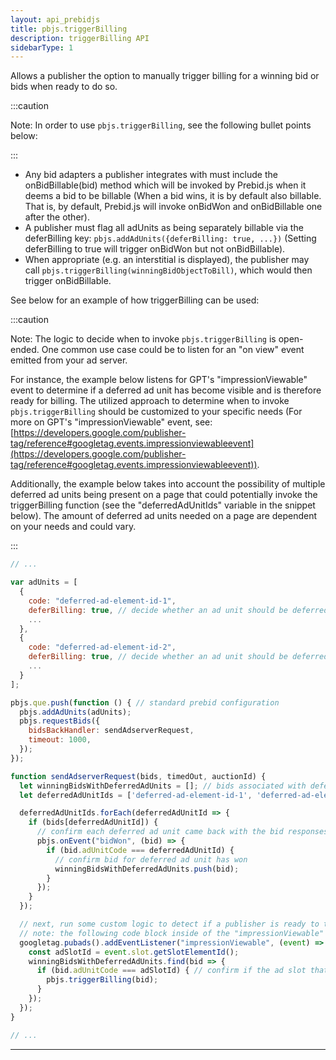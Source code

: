```yaml
---
layout: api_prebidjs
title: pbjs.triggerBilling
description: triggerBilling API
sidebarType: 1
---
```



Allows a publisher the option to manually trigger billing for a winning bid or bids when ready to do so.

:::caution

Note: In order to use `pbjs.triggerBilling`, see the following bullet points below:

:::

- Any bid adapters a publisher integrates with must include the onBidBillable(bid) method which will be invoked by Prebid.js when it deems a bid to be billable (When a bid wins, it is by default also billable. That is, by default, Prebid.js will invoke onBidWon and onBidBillable one after the other).
- A publisher must flag all adUnits as being separately billable via the deferBilling key: `pbjs.addAdUnits({deferBilling: true, ...})` (Setting deferBilling to true will trigger onBidWon but not onBidBillable).
- When appropriate (e.g. an interstitial is displayed), the publisher may call `pbjs.triggerBilling(winningBidObjectToBill)`, which would then trigger onBidBillable.

See below for an example of how triggerBilling can be used:

:::caution

Note: The logic to decide when to invoke `pbjs.triggerBilling` is open-ended. One common use case could be to listen for an "on view" event emitted from your ad server.

For instance, the example below listens for GPT's "impressionViewable" event to determine if a deferred ad unit has become visible and is therefore ready for billing.  The utilized approach to determine when to invoke `pbjs.triggerBilling` should be customized to your specific needs (For more on GPT's "impressionViewable" event, see: [https://developers.google.com/publisher-tag/reference#googletag.events.impressionviewableevent](https://developers.google.com/publisher-tag/reference#googletag.events.impressionviewableevent)).

Additionally, the example below takes into account the possibility of multiple deferred ad units being present on a page that could potentially invoke the triggerBilling function (see the "deferredAdUnitIds" variable in the snippet below).  The amount of deferred ad units needed on a page are dependent on your needs and could vary.

:::

```javascript
// ...

var adUnits = [
  {
    code: "deferred-ad-element-id-1",
    deferBilling: true, // decide whether an ad unit should be deferred
    ...
  },
  {
    code: "deferred-ad-element-id-2",
    deferBilling: true, // decide whether an ad unit should be deferred
    ...
  }
];

pbjs.que.push(function () { // standard prebid configuration
  pbjs.addAdUnits(adUnits);
  pbjs.requestBids({
    bidsBackHandler: sendAdserverRequest,
    timeout: 1000,
  });
});

function sendAdserverRequest(bids, timedOut, auctionId) {
  let winningBidsWithDeferredAdUnits = []; // bids associated with deferred ad units that win the Prebid auction will be added to this array (there could be one or many winning bids)
  let deferredAdUnitIds = ['deferred-ad-element-id-1', 'deferred-ad-element-id-2']; // enter the ad unit ids you would like to defer billing for (there could be one or many deferred ad unit ids)

  deferredAdUnitIds.forEach(deferredAdUnitId => {
    if (bids[deferredAdUnitId]) {
      // confirm each deferred ad unit came back with the bid responses
      pbjs.onEvent("bidWon", (bid) => {
        if (bid.adUnitCode === deferredAdUnitId) {
          // confirm bid for deferred ad unit has won
          winningBidsWithDeferredAdUnits.push(bid);
        }
      });
    }
  });

  // next, run some custom logic to detect if a publisher is ready to trigger billing (ex: the ad unit became visible).
  // note: the following code block inside of the "impressionViewable" event listener is just one example of how to trigger billing for deferred ad units by utilizing GPT's "impressionViewable" event.
  googletag.pubads().addEventListener("impressionViewable", (event) => {
    const adSlotId = event.slot.getSlotElementId();
    winningBidsWithDeferredAdUnits.find(bid => {
      if (bid.adUnitCode === adSlotId) { // confirm if the ad slot that became viewable was a deferred ad slot
        pbjs.triggerBilling(bid);
      }
    });
  });
}

// ...

```

<hr class="full-rule" />
